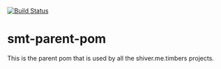 <!---
Copyright (C) 2015  Karl Bennett

This program is free software: you can redistribute it and/or modify
it under the terms of the GNU General Public License as published by
the Free Software Foundation, either version 3 of the License, or
(at your option) any later version.

This program is distributed in the hope that it will be useful,
but WITHOUT ANY WARRANTY; without even the implied warranty of
MERCHANTABILITY or FITNESS FOR A PARTICULAR PURPOSE.  See the
GNU General Public License for more details.

You should have received a copy of the GNU General Public License
along with this program.  If not, see <http://www.gnu.org/licenses/>.
-->
[![Build Status](https://travis-ci.org/shiver-me-timbers/smt-parent-pom.svg?branch=master)](https://travis-ci.org/shiver-me-timbers/smt-parent-pom)

smt-parent-pom
===========

This is the parent pom that is used by all the shiver.me.timbers projects.
